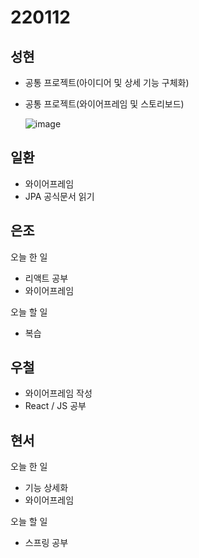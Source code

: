 # 220112

## 성현

- 공통 프로젝트(아이디어 및 상세 기능 구체화)
- 공통 프로젝트(와이어프레임 및 스토리보드)

  ![image](https://user-images.githubusercontent.com/70308853/149085661-f465b955-ebeb-4876-b416-3063e368389c.png)

## 일환

- 와이어프레임
- JPA 공식문서 읽기

## 은조

오늘 한 일

- 리액트 공부
- 와이어프레임

오늘 할 일

- 복습

## 우철

- 와이어프레임 작성
- React / JS 공부

## 현서

오늘 한 일

- 기능 상세화
- 와이어프레임

오늘 할 일

- 스프링 공부
